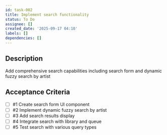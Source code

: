 ```yaml
---
id: task-002
title: Implement search functionality
status: To Do
assignee: []
created_date: '2025-09-17 04:10'
labels: []
dependencies: []
---
```


## Description

Add comprehensive search capabilities including search form and dynamic fuzzy search by artist

## Acceptance Criteria
<!-- AC:BEGIN -->
- [ ] #1 Create search form UI component
- [ ] #2 Implement dynamic fuzzy search by artist
- [ ] #3 Add search results display
- [ ] #4 Integrate search with library and queue
- [ ] #5 Test search with various query types
<!-- AC:END -->
